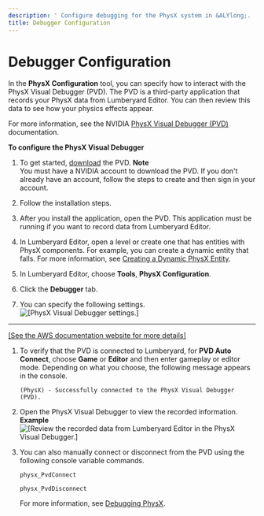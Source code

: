 ```yaml
---
description: ' Configure debugging for the PhysX system in &ALYlong;. '
title: Debugger Configuration
---
```

# Debugger Configuration<a name="physx-configuration-debugger"></a>

In the **PhysX Configuration** tool, you can specify how to interact with the PhysX Visual Debugger \(PVD\)\. The PVD is a third\-party application that records your PhysX data from Lumberyard Editor\. You can then review this data to see how your physics effects appear\.

For more information, see the NVIDIA [PhysX Visual Debugger \(PVD\)](https://docs.nvidia.com/gameworks/content/gameworkslibrary/physx/guide/Manual/VisualDebugger.html#physxvisualdebugger) documentation\.

**To configure the PhysX Visual Debugger**

1. To get started, [download](https://developer.nvidia.com/physx-visual-debugger) the PVD\. 
**Note**  
You must have a NVIDIA account to download the PVD\. If you don't already have an account, follow the steps to create and then sign in your account\. 

1. Follow the installation steps\.

1. After you install the application, open the PVD\. This application must be running if you want to record data from Lumberyard Editor\.

1. In Lumberyard Editor, open a level or create one that has entities with PhysX components\. For example, you can create a dynamic entity that falls\. For more information, see [Creating a Dynamic PhysX Entity](component-physx-rigid-body-physics.md#example-creating-dynamic-game-entity)\.

1. In Lumberyard Editor, choose **Tools**, **PhysX Configuration**\.

1. Click the **Debugger** tab\.

1. You can specify the following settings\.  
![\[PhysX Visual Debugger settings.\]](/images/userguide/physx/physx-configuration-debugger-1.png)  
****    
[\[See the AWS documentation website for more details\]](http://docs.aws.amazon.com/lumberyard/latest/userguide/physx-configuration-debugger.html)

1. To verify that the PVD is connected to Lumberyard, for **PVD Auto Connect**, choose **Game** or **Editor** and then enter gameplay or editor mode\. Depending on what you choose, the following message appears in the console\.

   ```
   (PhysX) - Successfully connected to the PhysX Visual Debugger (PVD).
   ```

1. Open the PhysX Visual Debugger to view the recorded information\.   
**Example**    
![\[Review the recorded data from Lumberyard Editor in the PhysX Visual Debugger.\]](/images/userguide/physx/physx-configuration-debugger-2.png)

1. You can also manually connect or disconnect from the PVD using the following console variable commands\.

   ```
   physx_PvdConnect
   ```

   ```
   physx_PvdDisconnect
   ```

   For more information, see [Debugging PhysX](/docs/userguide/debugging/physx.md)\.